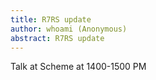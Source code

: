 ```yaml
---
title: R7RS update
author: whoami (Anonymous)
abstract: R7RS update
---
```


Talk at Scheme at 1400-1500 PM
